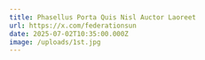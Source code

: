 ```yaml
---
title: Phasellus Porta Quis Nisl Auctor Laoreet
url: https://x.com/federationsun
date: 2025-07-02T10:35:00.000Z
image: /uploads/1st.jpg
---
```

